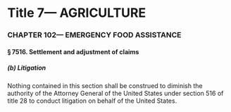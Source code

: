 
# Title 7— AGRICULTURE
### CHAPTER 102— EMERGENCY FOOD ASSISTANCE
#### § 7516. Settlement and adjustment of claims
##### (b) Litigation

Nothing contained in this section shall be construed to diminish the authority of the Attorney General of the United States under section 516 of title 28 to conduct litigation on behalf of the United States.
